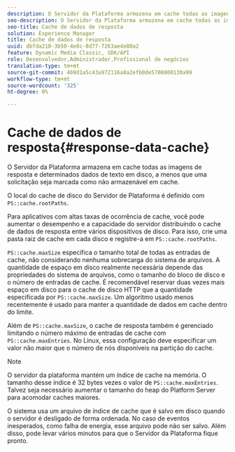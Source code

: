 ```yaml
---
description: O Servidor da Plataforma armazena em cache todas as imagens de resposta e determinados dados de texto em disco, a menos que uma solicitação seja marcada como não armazenável em cache.
seo-description: O Servidor da Plataforma armazena em cache todas as imagens de resposta e determinados dados de texto em disco, a menos que uma solicitação seja marcada como não armazenável em cache.
seo-title: Cache de dados de resposta
solution: Experience Manager
title: Cache de dados de resposta
uuid: dbfda210-3b50-4e8c-8d77-7263ae4e80a2
feature: Dynamic Media Classic, SDK/API
role: Desenvolvedor,Administrador,Profissional de negócios
translation-type: tm+mt
source-git-commit: 469d1a5c43a972116a8a2efb0de5708800130a99
workflow-type: tm+mt
source-wordcount: '325'
ht-degree: 0%

---
```



# Cache de dados de resposta{#response-data-cache}

O Servidor da Plataforma armazena em cache todas as imagens de resposta e determinados dados de texto em disco, a menos que uma solicitação seja marcada como não armazenável em cache.

O local do cache de disco do Servidor de Plataforma é definido com `PS::cache.rootPaths`.

Para aplicativos com altas taxas de ocorrência de cache, você pode aumentar o desempenho e a capacidade do servidor distribuindo o cache de dados de resposta entre vários dispositivos de disco. Para isso, crie uma pasta raiz de cache em cada disco e registre-a em `PS::cache.rootPaths`.

`PS::cache.maxSize` especifica o tamanho total de todas as entradas de cache, não considerando nenhuma sobrecarga do sistema de arquivos. A quantidade de espaço em disco realmente necessária depende das propriedades do sistema de arquivos, como o tamanho do bloco de disco e o número de entradas de cache. É recomendável reservar duas vezes mais espaço em disco para o cache de disco HTTP que a quantidade especificada por `PS::cache.maxSize`. Um algoritmo usado menos recentemente é usado para manter a quantidade de dados em cache dentro do limite.

Além de `PS::cache.maxSize`, o cache de resposta também é gerenciado limitando o número máximo de entradas de cache com `PS::cache.maxEntries`. No Linux, essa configuração deve especificar um valor não maior que o número de nós disponíveis na partição do cache.

>[!NOTE]
>
>O servidor da plataforma mantém um índice de cache na memória. O tamanho desse índice é 32 bytes vezes o valor de `PS::cache.maxEntries`. Talvez seja necessário aumentar o tamanho do heap do Platform Server para acomodar caches maiores.

O sistema usa um arquivo de índice de cache que é salvo em disco quando o servidor é desligado de forma ordenada. No caso de eventos inesperados, como falha de energia, esse arquivo pode não ser salvo. Além disso, pode levar vários minutos para que o Servidor da Plataforma fique pronto.

